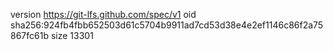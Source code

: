 version https://git-lfs.github.com/spec/v1
oid sha256:924fb4fbb652503d61c5704b9911ad7cd53d38e4e2ef1146c86f2a75867fc61b
size 13301
